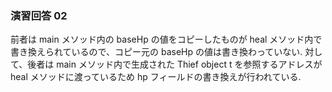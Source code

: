 ### 演習回答 02
前者は main メソッド内の baseHp の値をコピーしたものが heal メソッド内で書き換えられているので、コピー元の baseHp の値は書き換わっていない. 対して、後者は main メソッド内で生成された Thief object t を参照するアドレスが heal メソッドに渡っているため hp フィールドの書き換えが行われている.
